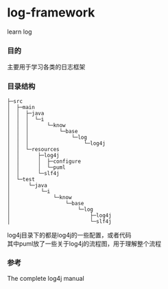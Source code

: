 # log-framework
learn log

### 目的

主要用于学习各类的日志框架


### 目录结构

	├─src  
	│  ├─main  
	│  │  ├─java  
	│  │  │  └─i  
	│  │  │      └─know  
	│  │  │          └─base  
	│  │  │              └─log  
	│  │  │                  └─log4j  
	│  │  └─resources  
	│  │      ├─log4j  
	│  │      │  ├─configure  
	│  │      │  └─puml  
	│  │      └─slf4j  
	│  └─test  
	│      └─java  
	│          └─i  
	│              └─know  
	│                  └─base  
	│                      └─log  
	│                          ├─log4j  
	│                          └─slf4j  

log4j目录下的都是log4j的一些配置，或者代码  
其中puml放了一些关于log4j的流程图，用于理解整个流程  

### 参考
The complete log4j manual
